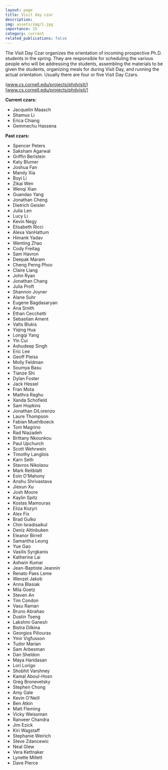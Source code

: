 ```yaml
---
layout: page
title: Visit day czar
description:
img: assets/img/1.jpg
importance: 15
category: current
related_publications: false
---
```


The Visit Day Czar organizes the orientation of incoming prospective Ph.D. students in the spring. They are responsible for scheduling the various people who will be addressing the students, assembling the materials to be given the students, organizing meals for during Visit Day, and running the actual orientation. Usually there are four or five Visit Day Czars.

(www.cs.cornell.edu/projects/phdvisit/)[www.cs.cornell.edu/projects/phdvisit/]

**Current czars:**

- Jacquelin Maasch
- Shamus Li
- Erica Chiang
- Gemmechu Hassena

**Past czars:**

- Spencer Peters
- Saksham Agarwal
- Griffin Berlstein
- Katy Blumer
- Joshua Fan
- Mandy Xia
- Boyi Li
- Zikai Wen
- Wenqi Xian
- Guandao Yang
- Jonathan Cheng
- Dietrich Geisler
- Julia Len
- Lucy Li
- Kevin Negy
- Elisabeth Ricci
- Alexa VanHattum
- Himank Yadav
- Wenting Zhao
- Cody Freitag
- Sam Havron
- Deepak Maram
- Cheng Perng Phoo
- Claire Liang
- John Ryan
- Jonathan Chang
- Julia Proft
- Shannon Joyner
- Alane Suhr
- Eugene Bagdasaryan
- Ana Smith
- Ethan Cecchetti
- Sebastian Ament
- Valts Blukis
- Yiqing Hua
- Longqi Yang
- Yin Cui
- Ashudeep Singh
- Eric Lee
- Geoff Pleiss
- Molly Feldman
- Soumya Basu
- Tianze Shi
- Dylan Foster
- Jack Hessel
- Fran Mota
- Maithra Raghu
- Xanda Schofield
- Sam Hopkins
- Jonathan DiLorenzo
- Laure Thompson
- Fabian Muehlboeck
- Tom Magrino
- Rad Niazadeh
- Brittany Nkounkou
- Paul Upchurch
- Scott Wehrwein
- Timothy Langlois
- Karn Seth
- Stavros Nikolaou
- Mark Reitblatt
- Eoin O'Mahony
- Anshu Shrivastava
- Jiexun Xu
- Josh Moore
- Kaylin Spitz
- Kostas Mamouras
- Eliza Kozyri
- Alex Fix
- Brad Gulko
- Chin Isradisaikul
- Deniz Altinbuken
- Eleanor Birrell
- Samantha Leung
- Yue Gao
- Vasilis Syrgkanis
- Katherine Lai
- Ashwin Kumar
- Jean-Baptiste Jeannin
- Renato Paes Leme
- Wenzel Jakob
- Anna Blasiak
- Mila Goetz
- Steven An
- Tim Condon
- Vasu Raman
- Bruno Abrahao
- Dustin Tseng
- Lakshmi Ganesh
- Bistra Dilkina
- Georgios Piliouras
- Ymir Vigfusson
- Tudor Marian
- Sam Arbesman
- Dan Sheldon
- Maya Haridasan
- Lori Lorigo
- Shobhit Varshney
- Kamal Aboul-Hosn
- Greg Bronevetsky
- Stephen Chong
- Amy Gale
- Kevin O'Neill
- Ben Atkin
- Matt Fleming
- Vicky Weissman
- Ranveer Chandra
- Jim Ezick
- Kiri Wagstaff
- Stephanie Weirich
- Steve Zdancewic
- Neal Glew
- Vera Kettnaker
- Lynette Millett
- Dave Pierce
